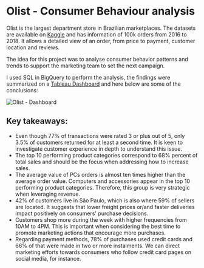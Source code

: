 # Olist - Consumer Behaviour analysis

Olist is the largest department store in Brazilian marketplaces. The datasets are available on [Kaggle](https://www.kaggle.com/datasets/olistbr/brazilian-ecommerce) and has information of 100k orders from 2016 to 2018. It allows a detailed view of an order, from price to payment, customer location and reviews. 

The idea for this project was to analyse consumer behavior patterns and trends to support the marketing team to set the next campaign.

I used SQL in BigQuery to perform the analysis, the findings were summarized on a [Tableau Dashboard](https://public.tableau.com/app/profile/renan.nunes/viz/OLIST_17213253050220/Dashboard1#1) and here below are some of the conclusions:

![Olist - Dashboard](https://github.com/user-attachments/assets/1f42845b-7091-409c-b198-4f41e8c57606)

## Key takeaways:

- Even though 77% of transactions were rated 3 or plus out of 5, only 3.5% of customers returned for at least a second time. It is keen to investigate customer experience in depth to understand this issue.
- The top 10 performing product categories correspond to 68% percent of total sales and should be the focus when addressing how to increase sales.
- The average value of PCs orders is almost ten times higher than the average order value. Computers and accessories appear in the top 10 performing product categories. Therefore, this group is very strategic when leveraging revenue.
- 42% of customers live in São Paulo, which is also where 59% of sellers are located. It suggests that lower freight prices or/and faster deliveries impact positively on consumers' purchase decisions.
- Customers shop more during the week with higher frequencies from 10AM to 4PM. This is important when considering the best time to promote marketing actions that encourage more purchases.
- Regarding payment methods, 78% of purchases used credit cards and 66% of that were made in two or more instalments. We can direct marketing efforts towards consumers who follow credit card pages on social media, for instance.

